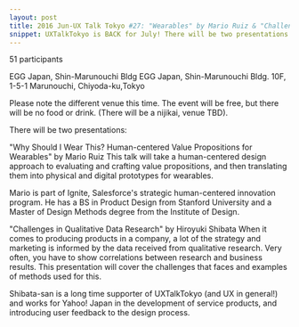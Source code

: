 ```yaml
---
layout: post
title: 2016 Jun-UX Talk Tokyo #27: "Wearables" by Mario Ruiz & "Challenges in Qualitative Data Research" by Hiroyuki Shibata
snippet: UXTalkTokyo is BACK for July! There will be two presentations: 1) Atomic Design by Tom Coombs Tom ...
---
```

51 participants

EGG Japan, Shin-Marunouchi Bldg EGG Japan, Shin-Marunouchi Bldg. 10F, 1-5-1 Marunouchi, Chiyoda-ku,Tokyo

Please note the different venue this time. The event will be free, but there will be no food or drink. (There will be a nijikai, venue TBD).

There will be two presentations:

"Why Should I Wear This? Human-centered Value Propositions for Wearables" by Mario Ruiz
This talk will take a human-centered design approach to evaluating and crafting value propositions, and then translating them into physical and digital prototypes for wearables.

Mario is part of Ignite, Salesforce's strategic human-centered innovation program. He has a BS in Product Design from Stanford University and a Master of Design Methods degree from the Institute of Design.

"Challenges in Qualitative Data Research" by Hiroyuki Shibata
When it comes to producing products in a company, a lot of the strategy and marketing is informed by the data received from qualitative research. Very often, you have to show correlations between research and business results. This presentation will cover the challenges that faces and examples of methods used for this.

Shibata-san is a long time supporter of UXTalkTokyo (and UX in general!) and works for Yahoo! Japan in the development of service products, and introducing user feedback to the design process.

